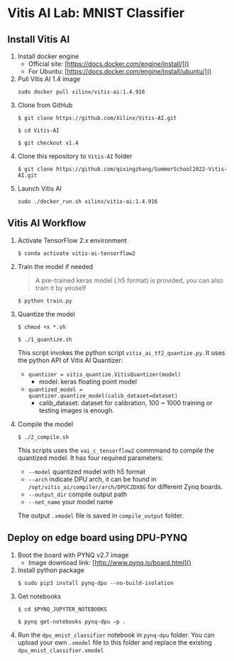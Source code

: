 # Vitis AI Lab: MNIST Classifier

## Install Vitis AI
1. Install docker engine
    * Official site: [https://docs.docker.com/engine/install/]()
    * For Ubuntu: [https://docs.docker.com/engine/install/ubuntu/]()
1. Pull Vitis AI 1.4 image
    ```
    sudo docker pull xilinx/vitis-ai:1.4.916
    ```
1. Clone from GitHub
    ```shell
    $ git clone https://github.com/Xilinx/Vitis-AI.git
    ```
    ```shell
    $ cd Vitis-AI
    ```
    ```shell
    $ git checkout v1.4
    ```
1. Clone this repository to `Vitis-AI` folder
    ```shell
    $ git clone https://github.com/qixingzhang/SummerSchool2022-Vitis-AI.git
    ```
1. Launch Vitis AI
    ```shell
    sudo ./docker_run.sh xilinx/vitis-ai:1.4.916
    ```

## Vitis AI Workflow
1. Activate TensorFlow 2.x environment
    ```shell
    $ conda activate vitis-ai-tensorflow2
    ```
1. Train the model if needed
    > A pre-trained keras model (.h5 format) is provided, you can also train it by youself
    ```shell
    $ python train.py
    ```
1. Quantize the model
    ```shell
    $ chmod +x *.sh
    ```
    ```shell
    $ ./1_quantize.sh
    ```

    This script invokes the python script `vitis_ai_tf2_quantize.py`. It uses the python API of Vitis AI Quantizer:
    * `quantizer = vitis_quantize.VitisQuantizer(model)`
        * model: keras floating point model
    * `quantized_model = quantizer.quantize_model(calib_dataset=dataset)`
        * calib_dataset: dataset for calibration, 100 ~ 1000 training or testing images is enough.
1. Compile the model
    ```shell
    $ ./2_compile.sh
    ```
    This scripts uses the `vai_c_tensorflow2` commmand to compile the quantized model. It has four required parameters:
    * `--model` quantized model with h5 format
    * `--arch` indicate DPU arch, it can be found in `/opt/vitis_ai/compiler/arch/DPUCZDX8G` for different Zynq boards.
    * `--output_dir` compile output path
    * `--net_name` your model name

    The output `.xmodel` file is saved in `compile_output` folder.

## Deploy on edge board using DPU-PYNQ
1. Boot the board with PYNQ v2.7 image
    * Image download link: [http://www.pynq.io/board.html]()
1. Install python package
    ```shell
    $ sudo pip3 install pynq-dpu --no-build-isolation
    ```
1. Get notebooks
    ```shell
    $ cd $PYNQ_JUPYTER_NOTEBOOKS
    ```
    ```shell
    $ pynq get-notebooks pynq-dpu –p .
    ```
1. Run the `dpu_mnist_classifier` notebook in `pynq-dpu` folder. You can upload your own `.xmodel` file to this folder and replace the existing `dpu_mnist_classifier.xmodel`
